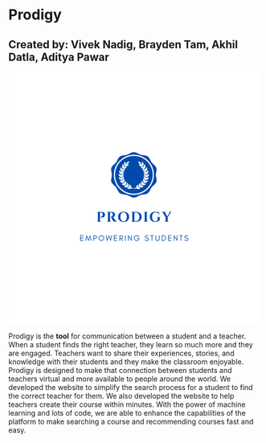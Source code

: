 # Prodigy
## Created by: Vivek Nadig, Brayden Tam, Akhil Datla, Aditya Pawar
![Screenshot](Prodigy.png)


Prodigy is the **tool** for communication between a student and a teacher. When a student finds the right teacher, they learn so much more and they are engaged. Teachers want to share their experiences, stories, and knowledge with their students and they make the classroom enjoyable. 
Prodigy is designed to make that connection between students and teachers virtual and more available to people around the world. We developed the website to simplify the search process for a student to find the correct teacher for them. We also developed the website to help teachers create their course within minutes. 
With the power of machine learning and lots of code, we are able to enhance the capabilities of the platform to make searching a course and recommending courses fast and easy. 



